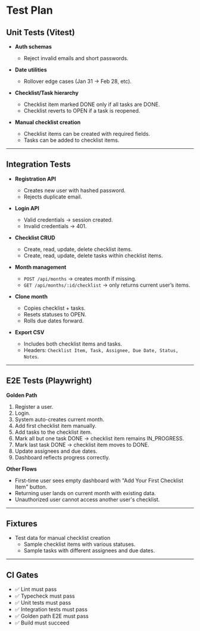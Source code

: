 # Test Plan

## Unit Tests (Vitest)

- **Auth schemas**  
  - Reject invalid emails and short passwords.  

- **Date utilities**  
  - Rollover edge cases (Jan 31 → Feb 28, etc).  

- **Checklist/Task hierarchy**  
  - Checklist item marked DONE only if all tasks are DONE.  
  - Checklist reverts to OPEN if a task is reopened.  

- **Manual checklist creation**  
  - Checklist items can be created with required fields.  
  - Tasks can be added to checklist items.  

---

## Integration Tests

- **Registration API**  
  - Creates new user with hashed password.  
  - Rejects duplicate email.  

- **Login API**  
  - Valid credentials → session created.  
  - Invalid credentials → 401.  

- **Checklist CRUD**  
  - Create, read, update, delete checklist items.  
  - Create, read, update, delete tasks within checklist items.  

- **Month management**  
  - `POST /api/months` → creates month if missing.  
  - `GET /api/months/:id/checklist` → only returns current user’s items.  

- **Clone month**  
  - Copies checklist + tasks.  
  - Resets statuses to OPEN.  
  - Rolls due dates forward.  

- **Export CSV**  
  - Includes both checklist items and tasks.  
  - Headers: `Checklist Item, Task, Assignee, Due Date, Status, Notes`.  

---

## E2E Tests (Playwright)

**Golden Path**  
1. Register a user.  
2. Login.  
3. System auto-creates current month.  
4. Add first checklist item manually.  
5. Add tasks to the checklist item.  
6. Mark all but one task DONE → checklist item remains IN_PROGRESS.  
7. Mark last task DONE → checklist item moves to DONE.  
8. Update assignees and due dates.  
9. Dashboard reflects progress correctly.  

**Other Flows**  
- First-time user sees empty dashboard with "Add Your First Checklist Item" button.  
- Returning user lands on current month with existing data.  
- Unauthorized user cannot access another user's checklist.  

---

## Fixtures

- Test data for manual checklist creation  
  - Sample checklist items with various statuses.  
  - Sample tasks with different assignees and due dates.  

---

## CI Gates

- ✅ Lint must pass  
- ✅ Typecheck must pass  
- ✅ Unit tests must pass  
- ✅ Integration tests must pass  
- ✅ Golden path E2E must pass  
- ✅ Build must succeed  
